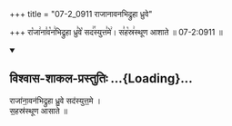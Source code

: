 +++
title = "07-2_0911 राजानावनभिद्रुहा ध्रुवे"

+++
रा꣡जा꣢ना꣣व꣡न꣢भिद्रुहा ध्रु꣣वे꣡ सद꣢꣯स्युत्त꣣मे꣢। स꣣ह꣡स्र꣢स्थूण आशाते ॥ 07-2:0911 ॥

<div class="js_include" newlevelforh1="2" title="विश्वास-शाकल-प्रस्तुतिः" unfilled url="/vedAH_Rk/shAkalam/saMhitA/vishvAsa-prastutiH/02/041/05_rAjAnAvanabhidruhA_dhruve.md">
<details open><summary><h2>विश्वास-शाकल-प्रस्तुतिः ...{Loading}...</h2></summary>


राजा॑ना॒वन॑भिद्रुहा ध्रु॒वे सद॑स्युत्त॒मे ।  
स॒हस्र॑स्थूण आसाते ॥

</details>
</div>